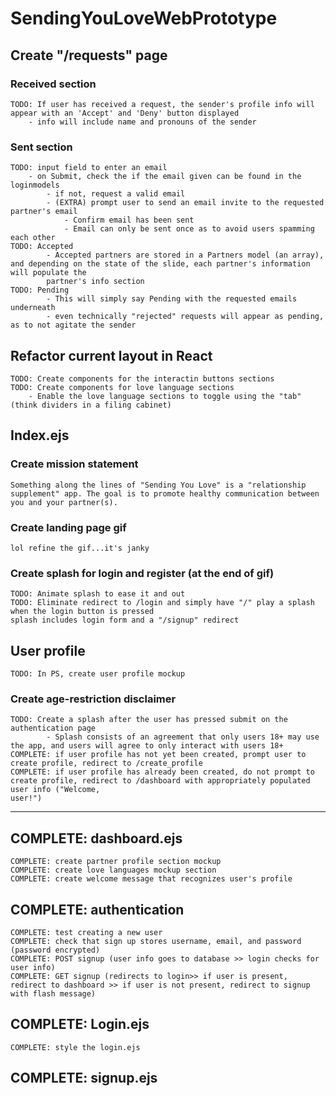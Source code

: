 # SendingYouLoveWebPrototype
## Create "/requests" page
### Received section
    TODO: If user has received a request, the sender's profile info will appear with an 'Accept' and 'Deny' button displayed
        - info will include name and pronouns of the sender
        
### Sent section
    TODO: input field to enter an email
        - on Submit, check the if the email given can be found in the loginmodels
            - if not, request a valid email
            - (EXTRA) prompt user to send an email invite to the requested partner's email
                - Confirm email has been sent
                - Email can only be sent once as to avoid users spamming each other
    TODO: Accepted
            - Accepted partners are stored in a Partners model (an array), and depending on the state of the slide, each partner's information will populate the
            partner's info section
    TODO: Pending
            - This will simply say Pending with the requested emails underneath
            - even technically "rejected" requests will appear as pending, as to not agitate the sender

## Refactor current layout in React
    TODO: Create components for the interactin buttons sections
    TODO: Create components for love language sections
        - Enable the love language sections to toggle using the "tab" (think dividers in a filing cabinet)

## Index.ejs
### Create mission statement
    Something along the lines of "Sending You Love" is a "relationship supplement" app. The goal is to promote healthy communication between you and your partner(s).
### Create landing page gif
    lol refine the gif...it's janky
### Create splash for login and register (at the end of gif)
    TODO: Animate splash to ease it and out
    TODO: Eliminate redirect to /login and simply have "/" play a splash when the login button is pressed
    splash includes login form and a "/signup" redirect
    
## User profile
    TODO: In PS, create user profile mockup
### Create age-restriction disclaimer
    TODO: Create a splash after the user has pressed submit on the authentication page
            - Splash consists of an agreement that only users 18+ may use the app, and users will agree to only interact with users 18+
    COMPLETE: if user profile has not yet been created, prompt user to create profile, redirect to /create_profile
    COMPLETE: if user profile has already been created, do not prompt to create profile, redirect to /dashboard with appropriately populated user info ("Welcome,
    user!")

------------------
## COMPLETE: dashboard.ejs
    COMPLETE: create partner profile section mockup
    COMPLETE: create love languages mockup section
    COMPLETE: create welcome message that recognizes user's profile

## COMPLETE: authentication
    COMPLETE: test creating a new user
    COMPLETE: check that sign up stores username, email, and password (password encrypted)
    COMPLETE: POST signup (user info goes to database >> login checks for user info)
    COMPLETE: GET signup (redirects to login>> if user is present, redirect to dashboard >> if user is not present, redirect to signup with flash message)

## COMPLETE: Login.ejs
    COMPLETE: style the login.ejs

## COMPLETE: signup.ejs
